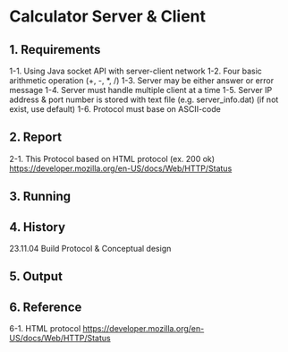 # Calculator Server & Client

## 1. Requirements
1-1. Using Java socket API with server-client network
1-2. Four basic arithmetic operation (+, -, *, /)
1-3. Server may be either answer or error message
1-4. Server must handle multiple client at a time
1-5. Server IP address & port number is stored with text file (e.g. server_info.dat) (if not exist, use default)
1-6. Protocol must base on ASCII-code


## 2. Report
2-1. This Protocol based on HTML protocol (ex. 200 ok) <https://developer.mozilla.org/en-US/docs/Web/HTTP/Status>

## 3. Running


## 4. History
23.11.04
Build Protocol & Conceptual design


## 5. Output


## 6. Reference
6-1. HTML protocol <https://developer.mozilla.org/en-US/docs/Web/HTTP/Status>
